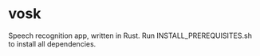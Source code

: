 # vosk
Speech recognition app, written in Rust.
Run INSTALL_PREREQUISITES.sh to install all dependencies.